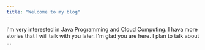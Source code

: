```yaml
---
title: "Welcome to my blog"
---
```

I'm very interested in Java Programming and Cloud Computing.
I hava more stories that I will talk with you later.
I'm glad you are here. I plan to talk about ...
